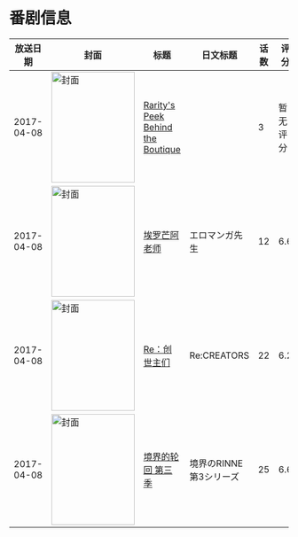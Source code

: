 # 番剧信息

|放送日期|封面|标题|日文标题|话数|评分|评分人数|
|---|---|---|---|---|---|---|
|2017-04-08|<img src="https://lain.bgm.tv/pic/cover/c/1a/f4/421165_G08TH.jpg" alt="封面" style="width:150px;height:200px;object-fit:cover;">|[Rarity's Peek Behind the Boutique](https://bangumi.tv/subject/421165)||3|暂无评分|少于10人评分|
|2017-04-08|<img src="https://lain.bgm.tv/pic/cover/c/87/bf/172498_wfm40.jpg" alt="封面" style="width:150px;height:200px;object-fit:cover;">|[埃罗芒阿老师](https://bangumi.tv/subject/172498)|エロマンガ先生|12|6.6|14405人评分|
|2017-04-08|<img src="https://lain.bgm.tv/pic/cover/c/46/27/202419_Zt1ts.jpg" alt="封面" style="width:150px;height:200px;object-fit:cover;">|[Re：创世主们](https://bangumi.tv/subject/202419)|Re:CREATORS|22|6.2|6099人评分|
|2017-04-08|<img src="https://lain.bgm.tv/pic/cover/c/55/c7/193452_OHQ73.jpg" alt="封面" style="width:150px;height:200px;object-fit:cover;">|[境界的轮回 第三季](https://bangumi.tv/subject/193452)|境界のRINNE 第3シリーズ|25|6.6|155人评分|
